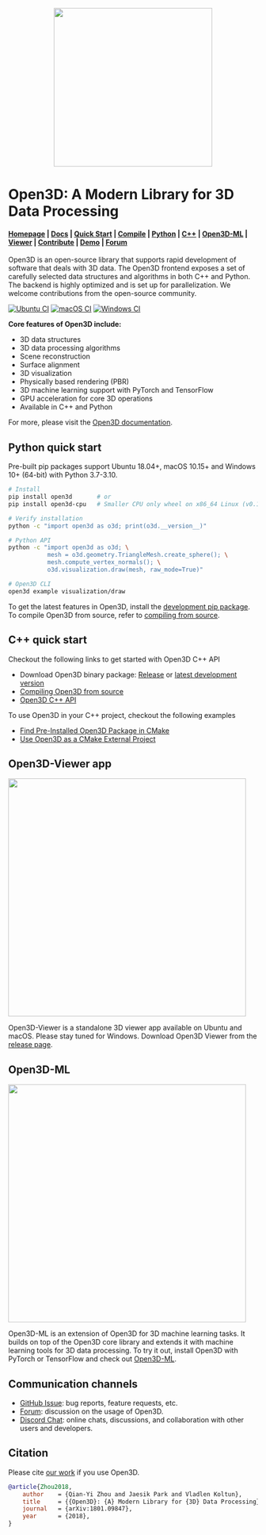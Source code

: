 <p align="center">
<img src="https://raw.githubusercontent.com/isl-org/Open3D/master/docs/_static/open3d_logo_horizontal.png" width="320" />
</p>

# Open3D: A Modern Library for 3D Data Processing

<h4>
    <a href="http://www.open3d.org">Homepage</a> |
    <a href="http://www.open3d.org/docs">Docs</a> |
    <a href="http://www.open3d.org/docs/release/getting_started.html">Quick Start</a> |
    <a href="http://www.open3d.org/docs/release/compilation.html">Compile</a> |
    <a href="http://www.open3d.org/docs/release/index.html#python-api-index">Python</a> |
    <a href="http://www.open3d.org/docs/release/cpp_api.html">C++</a> |
    <a href="https://github.com/isl-org/Open3D-ML">Open3D-ML</a> |
    <a href="https://github.com/isl-org/Open3D/releases">Viewer</a> |
    <a href="http://www.open3d.org/docs/release/contribute/contribute.html">Contribute</a> |
    <a href="https://www.youtube.com/channel/UCRJBlASPfPBtPXJSPffJV-w">Demo</a> |
    <a href="https://github.com/isl-org/Open3D/discussions">Forum</a>
</h4>

Open3D is an open-source library that supports rapid development of software
that deals with 3D data. The Open3D frontend exposes a set of carefully selected
data structures and algorithms in both C++ and Python. The backend is highly
optimized and is set up for parallelization. We welcome contributions from
the open-source community.

[![Ubuntu CI](https://github.com/isl-org/Open3D/workflows/Ubuntu%20CI/badge.svg)](https://github.com/isl-org/Open3D/actions?query=workflow%3A%22Ubuntu+CI%22)
[![macOS CI](https://github.com/isl-org/Open3D/workflows/macOS%20CI/badge.svg)](https://github.com/isl-org/Open3D/actions?query=workflow%3A%22macOS+CI%22)
[![Windows CI](https://github.com/isl-org/Open3D/workflows/Windows%20CI/badge.svg)](https://github.com/isl-org/Open3D/actions?query=workflow%3A%22Windows+CI%22)

**Core features of Open3D include:**

* 3D data structures
* 3D data processing algorithms
* Scene reconstruction
* Surface alignment
* 3D visualization
* Physically based rendering (PBR)
* 3D machine learning support with PyTorch and TensorFlow
* GPU acceleration for core 3D operations
* Available in C++ and Python

For more, please visit the [Open3D documentation](http://www.open3d.org/docs).

## Python quick start

Pre-built pip packages support Ubuntu 18.04+, macOS 10.15+ and Windows 10+
(64-bit) with Python 3.7-3.10.

```bash
# Install
pip install open3d       # or
pip install open3d-cpu   # Smaller CPU only wheel on x86_64 Linux (v0.17+)

# Verify installation
python -c "import open3d as o3d; print(o3d.__version__)"

# Python API
python -c "import open3d as o3d; \
           mesh = o3d.geometry.TriangleMesh.create_sphere(); \
           mesh.compute_vertex_normals(); \
           o3d.visualization.draw(mesh, raw_mode=True)"

# Open3D CLI
open3d example visualization/draw
```

To get the latest features in Open3D, install the
[development pip package](http://www.open3d.org/docs/latest/getting_started.html#development-version-pip).
To compile Open3D from source, refer to
[compiling from source](http://www.open3d.org/docs/release/compilation.html).

## C++ quick start

Checkout the following links to get started with Open3D C++ API

* Download Open3D binary package: [Release](https://github.com/isl-org/Open3D/releases) or [latest development version](http://www.open3d.org/docs/latest/getting_started.html#c)
* [Compiling Open3D from source](http://www.open3d.org/docs/release/compilation.html)
* [Open3D C++ API](http://www.open3d.org/docs/release/cpp_api.html)

To use Open3D in your C++ project, checkout the following examples

* [Find Pre-Installed Open3D Package in CMake](https://github.com/isl-org/open3d-cmake-find-package)
* [Use Open3D as a CMake External Project](https://github.com/isl-org/open3d-cmake-external-project)

## Open3D-Viewer app

<img width="480" src="https://raw.githubusercontent.com/isl-org/Open3D/master/docs/_static/open3d_viewer.png">

Open3D-Viewer is a standalone 3D viewer app available on Ubuntu and macOS.
Please stay tuned for Windows. Download Open3D Viewer from the
[release page](https://github.com/isl-org/Open3D/releases).

## Open3D-ML

<img width="480" src="https://raw.githubusercontent.com/isl-org/Open3D-ML/master/docs/images/getting_started_ml_visualizer.gif">

Open3D-ML is an extension of Open3D for 3D machine learning tasks. It builds on
top of the Open3D core library and extends it with machine learning tools for
3D data processing. To try it out, install Open3D with PyTorch or TensorFlow and check out
[Open3D-ML](https://github.com/isl-org/Open3D-ML).

## Communication channels

* [GitHub Issue](https://github.com/isl-org/Open3D/issues): bug reports,
  feature requests, etc.
* [Forum](https://github.com/isl-org/Open3D/discussions): discussion on the usage of Open3D.
* [Discord Chat](https://discord.gg/D35BGvn): online chats, discussions,
  and collaboration with other users and developers.

## Citation

Please cite [our work](https://arxiv.org/abs/1801.09847) if you use Open3D.

```bib
@article{Zhou2018,
    author    = {Qian-Yi Zhou and Jaesik Park and Vladlen Koltun},
    title     = {{Open3D}: {A} Modern Library for {3D} Data Processing},
    journal   = {arXiv:1801.09847},
    year      = {2018},
}
```
